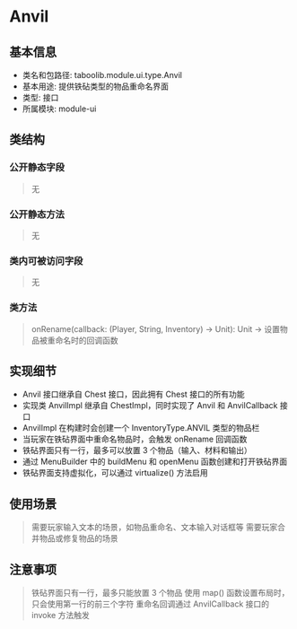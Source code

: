 # Anvil
## 基本信息
- 类名和包路径: taboolib.module.ui.type.Anvil
- 基本用途: 提供铁砧类型的物品重命名界面
- 类型: 接口
- 所属模块: module-ui

## 类结构
### 公开静态字段
> 无

### 公开静态方法
> 无

### 类内可被访问字段
> 无

### 类方法
> onRename(callback: (Player, String, Inventory) -> Unit): Unit -> 设置物品被重命名时的回调函数

## 实现细节
- Anvil 接口继承自 Chest 接口，因此拥有 Chest 接口的所有功能
- 实现类 AnvilImpl 继承自 ChestImpl，同时实现了 Anvil 和 AnvilCallback 接口
- AnvilImpl 在构建时会创建一个 InventoryType.ANVIL 类型的物品栏
- 当玩家在铁砧界面中重命名物品时，会触发 onRename 回调函数
- 铁砧界面只有一行，最多可以放置 3 个物品（输入、材料和输出）
- 通过 MenuBuilder 中的 buildMenu 和 openMenu 函数创建和打开铁砧界面
- 铁砧界面支持虚拟化，可以通过 virtualize() 方法启用

## 使用场景
> 需要玩家输入文本的场景，如物品重命名、文本输入对话框等
> 需要玩家合并物品或修复物品的场景

## 注意事项
> 铁砧界面只有一行，最多只能放置 3 个物品
> 使用 map() 函数设置布局时，只会使用第一行的前三个字符
> 重命名回调通过 AnvilCallback 接口的 invoke 方法触发

